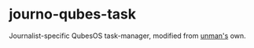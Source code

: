 # journo-qubes-task
 Journalist-specific QubesOS task-manager, modified from [unman's](https://github.com/unman/qubes-task) own.
